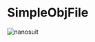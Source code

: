 ﻿# SimpleObjFile
![nanosuit](https://github.com/bitzhuwei/CSharpGL/blob/master/Demos/SimpleObjFile/nanosuit.png?raw=true)

